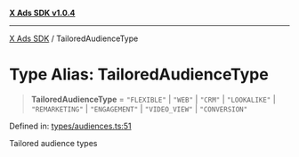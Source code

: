 [**X Ads SDK v1.0.4**](../README.md)

***

[X Ads SDK](../globals.md) / TailoredAudienceType

# Type Alias: TailoredAudienceType

> **TailoredAudienceType** = `"FLEXIBLE"` \| `"WEB"` \| `"CRM"` \| `"LOOKALIKE"` \| `"REMARKETING"` \| `"ENGAGEMENT"` \| `"VIDEO_VIEW"` \| `"CONVERSION"`

Defined in: [types/audiences.ts:51](https://github.com/kage1020/x-ads-sdk/blob/main/src/types/audiences.ts#L51)

Tailored audience types

